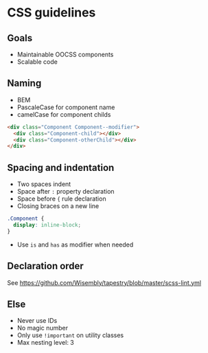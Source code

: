 # CSS guidelines

## Goals
* Maintainable OOCSS components
* Scalable code

## Naming
* BEM
* PascaleCase for component name
* camelCase for component childs
```html
<div class="Component Component--modifier">
  <div class="Component-child"></div>
  <div class="Component-otherChild"></div>
</div>
```

## Spacing and indentation
 * Two spaces indent
 * Space after `:` property declaration
 * Space before `{` rule declaration
 * Closing braces on a new line
```css
.Component {
  display: inline-block;
}
```

 * Use `is` and `has` as modifier when needed


## Declaration order
See https://github.com/Wisembly/tapestry/blob/master/scss-lint.yml

## Else
 * Never use IDs
 * No magic number
 * Only use `!important` on utility classes
 * Max nesting level: 3

